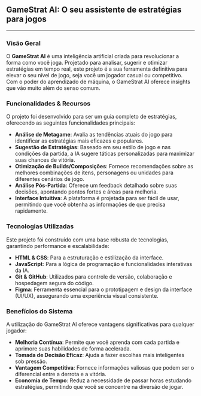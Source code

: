 ## GameStrat AI: O seu assistente de estratégias para jogos

---

### Visão Geral

O **GameStrat AI** é uma inteligência artificial criada para revolucionar a forma como você joga. Projetado para analisar, sugerir e otimizar estratégias em tempo real, este projeto é a sua ferramenta definitiva para elevar o seu nível de jogo, seja você um jogador casual ou competitivo. Com o poder do aprendizado de máquina, o GameStrat AI oferece insights que vão muito além do senso comum.

### Funcionalidades & Recursos

O projeto foi desenvolvido para ser um guia completo de estratégias, oferecendo as seguintes funcionalidades principais:

* **Análise de Metagame**: Avalia as tendências atuais do jogo para identificar as estratégias mais eficazes e populares.
* **Sugestão de Estratégias**: Baseado em seu estilo de jogo e nas condições da partida, a IA sugere táticas personalizadas para maximizar suas chances de vitória.
* **Otimização de Builds/Composições**: Fornece recomendações sobre as melhores combinações de itens, personagens ou unidades para diferentes cenários de jogo.
* **Análise Pós-Partida**: Oferece um feedback detalhado sobre suas decisões, apontando pontos fortes e áreas para melhoria.
* **Interface Intuitiva**: A plataforma é projetada para ser fácil de usar, permitindo que você obtenha as informações de que precisa rapidamente.

### Tecnologias Utilizadas

Este projeto foi construído com uma base robusta de tecnologias, garantindo performance e escalabilidade:

* **HTML & CSS**: Para a estruturação e estilização da interface.
* **JavaScript**: Para a lógica de programação e funcionalidades interativas da IA.
* **Git & GitHub**: Utilizados para controle de versão, colaboração e hospedagem segura do código.
* **Figma**: Ferramenta essencial para o prototipagem e design da interface (UI/UX), assegurando uma experiência visual consistente.

### Benefícios do Sistema

A utilização do GameStrat AI oferece vantagens significativas para qualquer jogador:

* **Melhoria Contínua**: Permite que você aprenda com cada partida e aprimore suas habilidades de forma acelerada.
* **Tomada de Decisão Eficaz**: Ajuda a fazer escolhas mais inteligentes sob pressão.
* **Vantagem Competitiva**: Fornece informações valiosas que podem ser o diferencial entre a derrota e a vitória.
* **Economia de Tempo**: Reduz a necessidade de passar horas estudando estratégias, permitindo que você se concentre na diversão de jogar.

